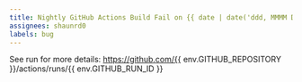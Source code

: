 ```yaml
---
title: Nightly GitHub Actions Build Fail on {{ date | date('ddd, MMMM Do YYYY') }}
assignees: shaunrd0
labels: bug
---
```


See run for more details:
https://github.com/{{ env.GITHUB_REPOSITORY }}/actions/runs/{{ env.GITHUB_RUN_ID }}
